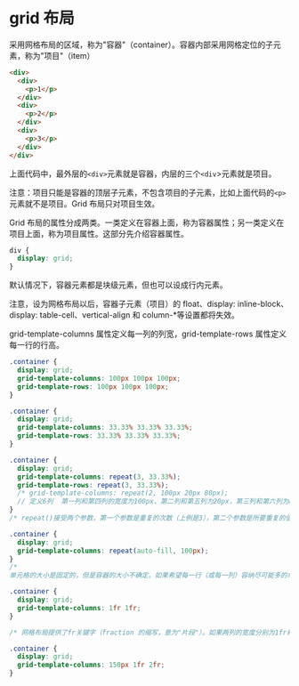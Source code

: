 # grid 布局

采用网格布局的区域，称为"容器"（container）。容器内部采用网格定位的子元素，称为"项目"（item）

```html
<div>
  <div>
    <p>1</p>
  </div>
  <div>
    <p>2</p>
  </div>
  <div>
    <p>3</p>
  </div>
</div>
```

上面代码中，最外层的`<div>`元素就是容器，内层的三个`<div`>元素就是项目。

注意：项目只能是容器的顶层子元素，不包含项目的子元素，比如上面代码的`<p>`元素就不是项目。Grid 布局只对项目生效。

Grid 布局的属性分成两类。一类定义在容器上面，称为容器属性；另一类定义在项目上面，称为项目属性。这部分先介绍容器属性。

```css
div {
  display: grid;
}
```

默认情况下，容器元素都是块级元素，但也可以设成行内元素。

注意，设为网格布局以后，容器子元素（项目）的 float、display: inline-block、display: table-cell、vertical-align 和 column-\*等设置都将失效。

grid-template-columns 属性定义每一列的列宽，grid-template-rows 属性定义每一行的行高。

```css
.container {
  display: grid;
  grid-template-columns: 100px 100px 100px;
  grid-template-rows: 100px 100px 100px;
}

.container {
  display: grid;
  grid-template-columns: 33.33% 33.33% 33.33%;
  grid-template-rows: 33.33% 33.33% 33.33%;
}

.container {
  display: grid;
  grid-template-columns: repeat(3, 33.33%);
  grid-template-rows: repeat(3, 33.33%);
  /* grid-template-columns: repeat(2, 100px 20px 80px);
  // 定义6列  第一列和第四列的宽度为100px，第二列和第五列为20px，第三列和第六列为80px */
}
/* repeat()接受两个参数，第一个参数是重复的次数（上例是3），第二个参数是所要重复的值  */

.container {
  display: grid;
  grid-template-columns: repeat(auto-fill, 100px);
}
/*
单元格的大小是固定的，但是容器的大小不确定。如果希望每一行（或每一列）容纳尽可能多的单元格，这时可以使用auto-fill关键字表示自动填充   */

.container {
  display: grid;
  grid-template-columns: 1fr 1fr;
}

/* 网格布局提供了fr关键字（fraction 的缩写，意为"片段"）。如果两列的宽度分别为1fr和2fr，就表示后者是前者的两倍。 */

.container {
  display: grid;
  grid-template-columns: 150px 1fr 2fr;
}
```
